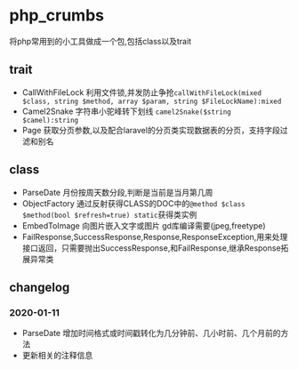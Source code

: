 # php_crumbs
将php常用到的小工具做成一个包,包括class以及trait

## trait

* CallWithFileLock 利用文件锁,并发防止争抢`callWithFileLock(mixed $class, string $method, array $param, string $FileLockName):mixed`
* Camel2Snake 字符串小驼峰转下划线   `camel2Snake($string $camel):string`
* Page 获取分页参数,以及配合laravel的分页类实现数据表的分页，支持字段过滤和别名


## class

* ParseDate 月份按周天数分段,判断是当前是当月第几周
* ObjectFactory 通过反射获得CLASS的DOC中的`@method $class $method(bool $refresh=true) static`获得类实例
* EmbedToImage 向图片嵌入文字或图片 gd库编译需要(jpeg,freetype)
* FailResponse,SuccessResponse,Response,ResponseException,用来处理接口返回，只需要抛出SuccessResponse,和FailResponse,继承Response拓展异常类


## changelog

### 2020-01-11

* ParseDate 增加时间格式或时间戳转化为几分钟前、几小时前、几个月前的方法
* 更新相关的注释信息

